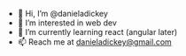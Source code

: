 - 👋 Hi, I’m @danieladickey
- 👀 I’m interested in web dev
- 🌱 I’m currently learning react (angular later)
- 📫 Reach me at [danieladickey@gmail.com](mailto:danieladickey@gmail.com)

<!---
danieladickey/danieladickey is a ✨ special ✨ repository because its `README.md` (this file) appears on your GitHub profile.
You can click the Preview link to take a look at your changes.
--->
